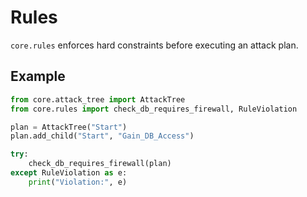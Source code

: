 # Rules

`core.rules` enforces hard constraints before executing an attack plan.

## Example

```python
from core.attack_tree import AttackTree
from core.rules import check_db_requires_firewall, RuleViolation

plan = AttackTree("Start")
plan.add_child("Start", "Gain_DB_Access")

try:
    check_db_requires_firewall(plan)
except RuleViolation as e:
    print("Violation:", e)
```
